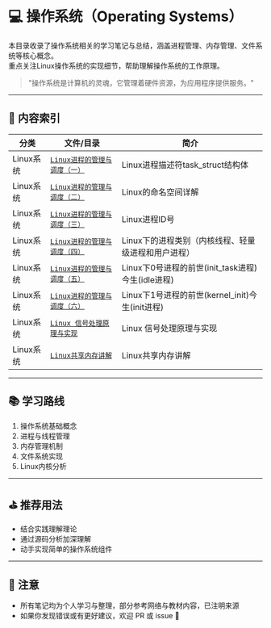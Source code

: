  # 💻 操作系统（Operating Systems）

本目录收录了操作系统相关的学习笔记与总结，涵盖进程管理、内存管理、文件系统等核心概念。  
重点关注Linux操作系统的实现细节，帮助理解操作系统的工作原理。

> "操作系统是计算机的灵魂，它管理着硬件资源，为应用程序提供服务。"

---

## 📘 内容索引

| 分类 | 文件/目录 | 简介 |
|------|-----------|------|
| Linux系统 | [`Linux进程的管理与调度（一）`](./2025-06-14-1749900608/index.md) | Linux进程描述符task_struct结构体 |
| Linux系统 | [`Linux进程的管理与调度（二）`](./2025-06-16-1750087421/index.md) | Linux的命名空间详解 |
| Linux系统 | [`Linux进程的管理与调度（三）`](./2025-06-16-1750087322/index.md) | Linux进程ID号 |
| Linux系统 | [`Linux进程的管理与调度（四）`](./2025-06-16-1750087340/index.md) | Linux下的进程类别（内核线程、轻量级进程和用户进程） |
| Linux系统 | [`Linux进程的管理与调度（五）`](./2025-06-16-1750087361/index.md) | Linux下0号进程的前世(init_task进程)今生(idle进程) |
| Linux系统 | [`Linux进程的管理与调度（六）`](./2025-06-16-1750087379/index.md) | Linux下1号进程的前世(kernel_init)今生(init进程) |
| Linux系统 | [`Linux 信号处理原理与实现`](./2025-06-14-1749900161/index.md) | Linux 信号处理原理与实现 |
| Linux系统 | [`Linux共享内存讲解`](./2025-06-22-1750602749/index.md) | Linux共享内存讲解 |

---

## 📚 学习路线

1. 操作系统基础概念
2. 进程与线程管理
3. 内存管理机制
4. 文件系统实现
5. Linux内核分析

---

## ⛳ 推荐用法

- 结合实践理解理论
- 通过源码分析加深理解
- 动手实现简单的操作系统组件

---

## 📌 注意

- 所有笔记均为个人学习与整理，部分参考网络与教材内容，已注明来源
- 如果你发现错误或有更好建议，欢迎 PR 或 issue 🙌